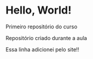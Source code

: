 # Hello, World!
 Primeiro repositório do curso

Repositório criado durante a aula

Essa linha adicionei pelo site!!
